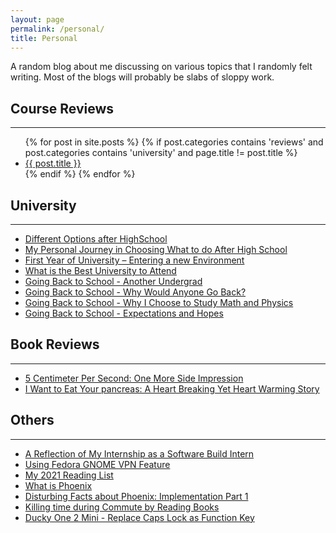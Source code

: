 ```yaml
---
layout: page
permalink: /personal/
title: Personal
---
```

A random blog about me discussing on various topics that I randomly felt writing. Most of the blogs will probably be slabs of sloppy work.

## Course Reviews

---

<ul>
{% for post in site.posts %}                                                  
{% if post.categories contains 'reviews' and post.categories contains 'university' and page.title != post.title %}
<!--<li><a href = "..{{ post.url }}">{{ post.title }}</a></li>                  -->
<li><a href = '..{{post.url}}'>{{ post.title }}</a></li>
{% endif %}                                                                 
{% endfor %}  
</ul>


## University

---
* [Different Options after HighSchool](../different-options-after-highschool)
* [My Personal Journey in Choosing What to do After High School](../my-personal-journey-in-choosing-what-to-do-after-high-school)
* [First Year of University – Entering a new Environment](../departure-entering-a-new-environment)
* [What is the Best University to Attend](../what-is-the-best-university-to-attend)
* [Going Back to School - Another Undergrad](../going-back-to-school-1)
* [Going Back to School - Why Would Anyone Go Back?](../going-back-to-school-2)
* [Going Back to School - Why I Choose to Study Math and Physics](../going-back-to-school-3)
* [Going Back to School - Expectations and Hopes](../going-back-to-school-4)


## Book Reviews

---

* [5 Centimeter Per Second: One More Side Impression](../5-centimeter-per-second-one-more-side)
* [I Want to Eat Your pancreas: A Heart Breaking Yet Heart Warming Story](../i-want-to-eat-your-pancreas-a-heart-breaking-yet-heart-warming-story)


## Others

---

* [A Reflection of My Internship as a Software Build Intern](../internship-reflection)
* [Using Fedora GNOME VPN Feature](../fedora-vpn-gnome)
* [My 2021 Reading List](../books-i-read-2021)
* [What is Phoenix](../what-is-phoenix)
* [Disturbing Facts about Phoenix: Implementation Part 1](../disturbing-facts-about-phoenix-implementation-part-1)
* [Killing time during Commute by Reading Books](../kill-time-by-reading-during-commute)
* [Ducky One 2 Mini - Replace Caps Lock as Function Key](../duckyone-mini-keyboard)

